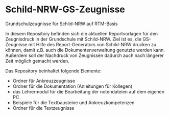 # Schild-NRW-GS-Zeugnisse
Grundschulzeugnisse für Schild-NRW auf RTM-Basis

In diesem Repository befinden sich die aktuellen Reportvorlagen für den Zeugnisdruck in der Grundschule mit Schild-NRW.
Ziel ist es, die GS-Zeugnisse mit Hilfe des Report-Generators von Schild-NRW drucken zu können, damit z.B. auch die Dokumentenverwaltung genutzte werden kann. 
Außerdem soll der Nachdruck von Zeugnissen dadurch auch nach längerer Zeit möglich gemacht werden.

Das Repository beinhaltet folgende Elemente:
* Ordner für Ankreuzzeugnisse
* Ordner für die Dokumentation (Anleitungen für Kollegen)
* das Lehrermodul für die Bearbeitung der notendateien auf dem eigenen PC
* Beispiele für die Textbausteine und Ankreuzkompetenzen
* Ordner für die Textzeugnisse

